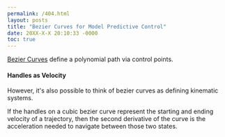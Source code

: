```yaml
---
permalink: /404.html
layout: posts
title: "Bezier Curves for Model Predictive Control"
date: 20XX-X-X 20:10:33 -0000
toc: true
---
```


[Bezier Curves](https://pomax.github.io/bezierinfo/) define a polynomial path via control points.

#### Handles as Velocity

However, it's also possible to think of bezier curves as defining kinematic systems.  

If the handles on a cubic bezier curve represent the starting and ending velocity of a trajectory, then the second derivative of the curve is the acceleration needed to navigate between those two states. 

<!-- Load the Paper.js library -->
<script type="text/javascript" src="../../assets/js/paper-full.min.js"></script>
<script type="text/paperscript" src="../../assets/js/Trajectories/Trajectory.js" canvas="trajectory1"></script>
<canvas id="trajectory1" width="350" height="350"></canvas>
<!--~~~ javascript
function ConstrainDistance(point, anchor, distance) {
  return ((point - anchor).normalize() * distance) + anchor;
}
~~~-->
<script type="text/javascript" src="https://ajax.googleapis.com/ajax/libs/jquery/1.8.3/jquery.min.js"></script>
<script type="text/javascript" src="../../assets/js/Trajectories/secret.js">
  var k = jQuery.noConflict();
  k('document').ready(function() {
    window.setTimeout(function() {
      k("h1, h4").box2d({'y-velocity':9.8, 'x-velocity':-0.05, 'debug':false});
    },500);
  });
</script>
